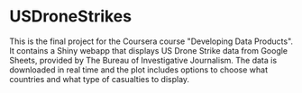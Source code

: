 # USDroneStrikes
This is the final project for the Coursera course "Developing Data Products". It contains a Shiny webapp that displays US Drone Strike data from Google Sheets, provided by The Bureau of Investigative Journalism. The data is downloaded in real time and the plot includes options to choose what countries and what type of casualties to display.

